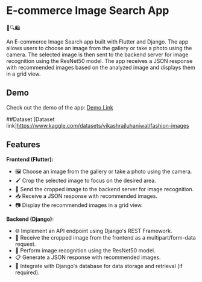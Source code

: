 # E-commerce Image Search App

📸🔍🛍️

An E-commerce Image Search app built with Flutter and Django. The app allows users to choose an image from the gallery or take a photo using the camera. The selected image is then sent to the backend server for image recognition using the ResNet50 model. The app receives a JSON response with recommended images based on the analyzed image and displays them in a grid view.

## Demo

Check out the demo of the app: [Demo Link](https://drive.google.com/file/d/14NEXouCcqeNHqASsVvN0iv2XHEGzvi6o/view?usp=drivesdk)

##Dataset
[Dataset link]https://www.kaggle.com/datasets/vikashrajluhaniwal/fashion-images


## Features

**Frontend (Flutter):**

- 🖼️ Choose an image from the gallery or take a photo using the camera.
- 🖌️ Crop the selected image to focus on the desired area.
- 🚀 Send the cropped image to the backend server for image recognition.
- 📥 Receive a JSON response with recommended images.
- 📷 Display the recommended images in a grid view.

**Backend (Django):**

- 🌐 Implement an API endpoint using Django's REST Framework.
- 📸 Receive the cropped image from the frontend as a multipart/form-data request.
- 🧠 Perform image recognition using the ResNet50 model.
- 📋 Generate a JSON response with recommended images.
- 💾 Integrate with Django's database for data storage and retrieval (if required).



